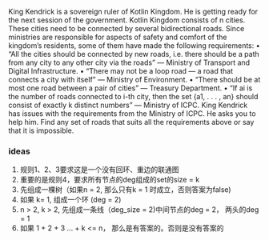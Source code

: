 King Kendrick is a sovereign ruler of Kotlin Kingdom. He is getting ready for the next session of the
government. Kotlin Kingdom consists of n cities. These cities need to be connected by several bidirectional
roads. Since ministries are responsible for aspects of safety and comfort of the kingdom’s residents, some
of them have made the following requirements:
• “All the cities should be connected by new roads, i.e. there should be a path from any city to any
other city via the roads” — Ministry of Transport and Digital Infrastructure.
• “There may not be a loop road — a road that connects a city with itself” — Ministry of Environment.
• “There should be at most one road between a pair of cities” — Treasury Department.
• “If ai
is the number of roads connected to i-th city, then the set {a1, . . . , an} should consist of exactly
k distinct numbers” — Ministry of ICPC.
King Kendrick has issues with the requirements from the Ministry of ICPC. He asks you to help him.
Find any set of roads that suits all the requirements above or say that it is impossible.


### ideas
1. 规则1、2、3要求这是一个没有回环、重边的联通图
2. 重要的是规则4，要求所有节点的deg组成的set的size = k
3. 先组成一棵树（如果n = 2, 那么只有k = 1 时成立，否则答案为false)
4. 如果 k= 1, 组成一个环 (deg = 2)
5. n > 2, k > 2, 先组成一条线（deg_size = 2)中间节点的deg = 2， 两头的deg = 1
6. 如果 1 + 2 + 3 ... + k <= n， 那么是有答案的。否则是没有答案的